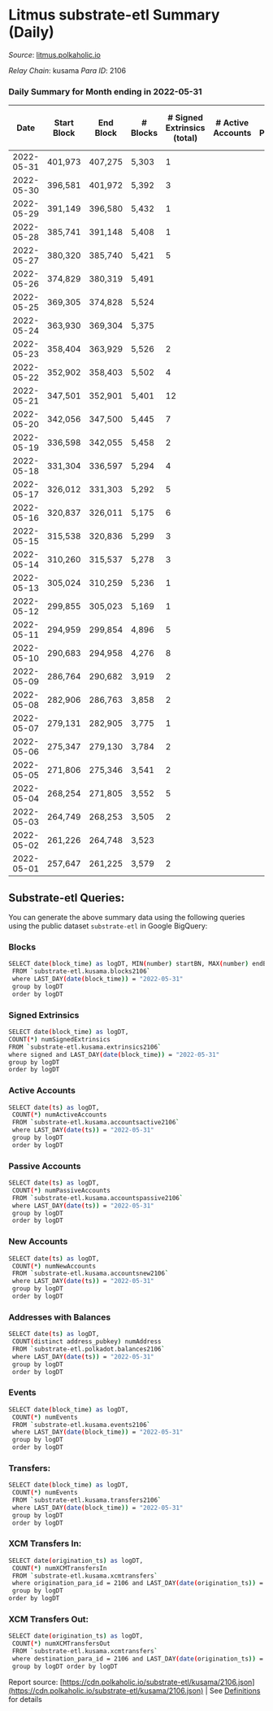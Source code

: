 # Litmus substrate-etl Summary (Daily)

_Source_: [litmus.polkaholic.io](https://litmus.polkaholic.io)

*Relay Chain*: kusama
*Para ID*: 2106



### Daily Summary for Month ending in 2022-05-31


| Date | Start Block | End Block | # Blocks | # Signed Extrinsics (total) | # Active Accounts | # Passive | # New | # Addresses with Balances | # Events | # Transfers | # XCM Transfers In | # XCM Transfers Out | Issues | 
| ---- | ----------- | --------- | -------- | --------------------------- | ----------------- | --------- | ----- | ------------------------- | -------- | ----------- | ------------------ | ------------------- | ------ |
| 2022-05-31 | 401,973 | 407,275 | 5,303 | 1 |  |  |  | 3,827 | 10,617 |   |   |   |  |
| 2022-05-30 | 396,581 | 401,972 | 5,392 | 3 |  |  |  | 3,827 | 10,802 |   |   |   |  |
| 2022-05-29 | 391,149 | 396,580 | 5,432 | 1 |  |  |  | 3,827 | 10,872 |   |   |   |  |
| 2022-05-28 | 385,741 | 391,148 | 5,408 | 1 |  |  |  | 3,827 | 10,824 |   |   |   |  |
| 2022-05-27 | 380,320 | 385,740 | 5,421 | 5 |  |  |  | 3,827 | 10,866 |   |   |   |  |
| 2022-05-26 | 374,829 | 380,319 | 5,491 |  |  |  |  | 3,827 | 10,985 |   |   |   |  |
| 2022-05-25 | 369,305 | 374,828 | 5,524 |  |  |  |  | 3,827 | 11,051 |   |   |   |  |
| 2022-05-24 | 363,930 | 369,304 | 5,375 |  |  |  |  | 3,827 | 10,753 |   |   |   |  |
| 2022-05-23 | 358,404 | 363,929 | 5,526 | 2 |  |  |  | 3,827 | 11,064 |   |   |   |  |
| 2022-05-22 | 352,902 | 358,403 | 5,502 | 4 |  |  |  | 3,827 | 11,031 |   |   |   |  |
| 2022-05-21 | 347,501 | 352,901 | 5,401 | 12 |  |  |  | 3,826 | 10,873 |   |   |   |  |
| 2022-05-20 | 342,056 | 347,500 | 5,445 | 7 |  |  |  | 3,825 | 10,925 |   |   |   |  |
| 2022-05-19 | 336,598 | 342,055 | 5,458 | 2 |  |  |  | 3,825 | 10,930 |   |   |   |  |
| 2022-05-18 | 331,304 | 336,597 | 5,294 | 4 |  |  |  | 3,825 | 10,609 |   |   |   |  |
| 2022-05-17 | 326,012 | 331,303 | 5,292 | 5 |  |  |  | 3,825 | 10,614 |   |   |   |  |
| 2022-05-16 | 320,837 | 326,011 | 5,175 | 6 |  |  |  | 3,825 | 10,379 |   |   |   |  |
| 2022-05-15 | 315,538 | 320,836 | 5,299 | 3 |  |  |  | 3,825 | 10,616 |   |   |   |  |
| 2022-05-14 | 310,260 | 315,537 | 5,278 | 3 |  |  |  | 3,825 | 10,574 |   |   |   |  |
| 2022-05-13 | 305,024 | 310,259 | 5,236 | 1 |  |  |  | 3,825 | 10,480 |   |   |   |  |
| 2022-05-12 | 299,855 | 305,023 | 5,169 | 1 |  |  |  | 3,825 | 10,349 |   |   |   |  |
| 2022-05-11 | 294,959 | 299,854 | 4,896 | 5 |  |  |  | 3,825 | 9,823 |   |   |   |  |
| 2022-05-10 | 290,683 | 294,958 | 4,276 | 8 |  |  |  | 3,825 | 8,598 |   |   |   |  |
| 2022-05-09 | 286,764 | 290,682 | 3,919 | 2 |  |  |  | 3,824 | 7,850 |   |   |   |  |
| 2022-05-08 | 282,906 | 286,763 | 3,858 | 2 |  |  |  | 3,824 | 7,728 |   |   |   |  |
| 2022-05-07 | 279,131 | 282,905 | 3,775 | 1 |  |  |  | 3,824 | 7,557 |   |   |   |  |
| 2022-05-06 | 275,347 | 279,130 | 3,784 | 2 |  |  |  | 3,824 | 7,581 |   |   |   |  |
| 2022-05-05 | 271,806 | 275,346 | 3,541 | 2 |  |  |  | 3,824 | 7,093 |   |   |   |  |
| 2022-05-04 | 268,254 | 271,805 | 3,552 | 5 |  |  |  | 3,824 | 7,128 |   |   |   |  |
| 2022-05-03 | 264,749 | 268,253 | 3,505 | 2 |  |  |  | 3,824 | 7,022 |   |   |   |  |
| 2022-05-02 | 261,226 | 264,748 | 3,523 |  |  |  |  | 3,824 | 7,048 |   |   |   |  |
| 2022-05-01 | 257,647 | 261,225 | 3,579 | 2 |  |  |  | 3,824 | 7,170 |   |   |   |  |

## Substrate-etl Queries:
You can generate the above summary data using the following queries using the public dataset `substrate-etl` in Google BigQuery:

### Blocks
```bash
SELECT date(block_time) as logDT, MIN(number) startBN, MAX(number) endBN, COUNT(*) numBlocks 
 FROM `substrate-etl.kusama.blocks2106`  
 where LAST_DAY(date(block_time)) = "2022-05-31" 
 group by logDT 
 order by logDT
```

### Signed Extrinsics
```bash
SELECT date(block_time) as logDT, 
COUNT(*) numSignedExtrinsics 
FROM `substrate-etl.kusama.extrinsics2106`  
where signed and LAST_DAY(date(block_time)) = "2022-05-31" 
group by logDT 
order by logDT
```

### Active Accounts
```bash
SELECT date(ts) as logDT, 
 COUNT(*) numActiveAccounts 
 FROM `substrate-etl.kusama.accountsactive2106` 
 where LAST_DAY(date(ts)) = "2022-05-31" 
 group by logDT 
 order by logDT
```

### Passive Accounts
```bash
SELECT date(ts) as logDT, 
 COUNT(*) numPassiveAccounts 
 FROM `substrate-etl.kusama.accountspassive2106` 
 where LAST_DAY(date(ts)) = "2022-05-31" 
 group by logDT 
 order by logDT
```

### New Accounts
```bash
SELECT date(ts) as logDT, 
 COUNT(*) numNewAccounts 
 FROM `substrate-etl.kusama.accountsnew2106` 
 where LAST_DAY(date(ts)) = "2022-05-31" 
 group by logDT
 order by logDT
```

### Addresses with Balances
```bash
SELECT date(ts) as logDT,
 COUNT(distinct address_pubkey) numAddress 
 FROM `substrate-etl.polkadot.balances2106` 
 where LAST_DAY(date(ts)) = "2022-05-31" 
 group by logDT 
 order by logDT
```

### Events
```bash
SELECT date(block_time) as logDT, 
 COUNT(*) numEvents 
 FROM `substrate-etl.kusama.events2106` 
 where LAST_DAY(date(block_time)) = "2022-05-31" 
 group by logDT 
 order by logDT
```

### Transfers:
```bash
SELECT date(block_time) as logDT, 
 COUNT(*) numEvents 
 FROM `substrate-etl.kusama.transfers2106` 
 where LAST_DAY(date(block_time)) = "2022-05-31" 
 group by logDT 
 order by logDT
```

### XCM Transfers In:
```bash
SELECT date(origination_ts) as logDT, 
 COUNT(*) numXCMTransfersIn 
 FROM `substrate-etl.kusama.xcmtransfers` 
 where origination_para_id = 2106 and LAST_DAY(date(origination_ts)) = "2022-05-31" 
 group by logDT 
order by logDT
```

### XCM Transfers Out:
```bash
SELECT date(origination_ts) as logDT, 
 COUNT(*) numXCMTransfersOut 
 FROM `substrate-etl.kusama.xcmtransfers` 
 where destination_para_id = 2106 and LAST_DAY(date(origination_ts)) = "2022-05-31" 
 group by logDT order by logDT
```


Report source: [https://cdn.polkaholic.io/substrate-etl/kusama/2106.json](https://cdn.polkaholic.io/substrate-etl/kusama/2106.json) | See [Definitions](/DEFINITIONS.md) for details
